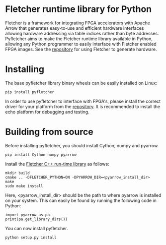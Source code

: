 # Fletcher runtime library for Python
Fletcher is a framework for integrating FPGA accelerators with Apache Arrow that
generates easy-to-use and efficient hardware interfaces allowing hardware
addressing via table indices rather than byte addresses. Pyfletcher aims to make
the Fletcher runtime library available in Python, allowing any Python programmer
to easily interface with Fletcher enabled FPGA images. See the
[repository](https://github.com/abs-tudelft/fletcher) for using Fletcher to
generate hardware.

# Installing
The base pyfletcher library binary wheels can be easily installed on Linux:

```console
pip install pyfletcher
```

In order to use pyfletcher to interface with FPGA's, please install the correct
driver for your platform from the
[repository](https://github.com/matthijsr/fletcher/tree/develop/platforms).
It is recommended to install the echo platform for debugging and testing.

# Building from source
Before installing pyfletcher, you should install Cython, numpy and pyarrow.

```console
pip install Cython numpy pyarrow
```

Install the 
[Fletcher C++ run-time library](https://github.com/matthijsr/fletcher/tree/develop/runtime/cpp) 
as follows:

```console
mkdir build
cmake .. -DFLETCHER_PYTHON=ON -DPYARROW_DIR=<pyarrow_install_dir>
make
sudo make install
```

Here, <pyarrow\_install\_dir> should be the path to where pyarrow is installed
on your system. This can easily be found by running the following code in
Python:

    import pyarrow as pa
    print(pa.get_library_dirs())

You can now install pyfletcher.

```console
python setup.py install
```
